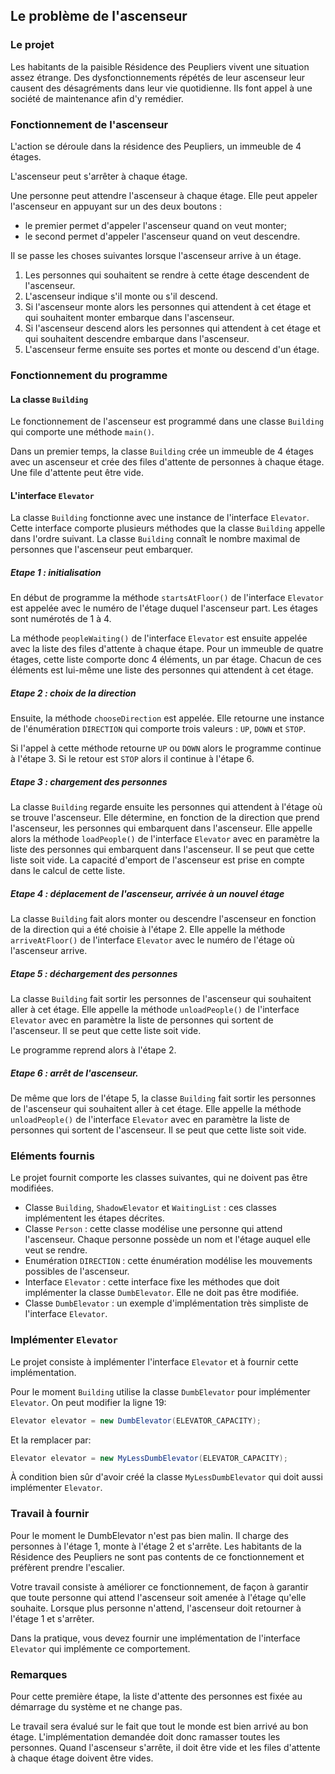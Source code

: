 ## Le problème de l'ascenseur

### Le projet

Les habitants de la paisible Résidence des Peupliers vivent une situation assez étrange. Des dysfonctionnements répétés de leur ascenseur leur causent des désagréments dans leur vie quotidienne. Ils font appel à une société de maintenance afin d'y remédier. 

### Fonctionnement de l'ascenseur

L'action se déroule dans la résidence des Peupliers, un immeuble de 4 étages. 

L'ascenseur peut s'arrêter à chaque étage. 

Une personne peut attendre l'ascenseur à chaque étage. Elle peut appeler l'ascenseur en appuyant sur un des deux boutons : 

* le premier permet d'appeler l'ascenseur quand on veut monter;
* le second permet d'appeler l'ascenseur quand on veut descendre. 

Il se passe les choses suivantes lorsque l'ascenseur arrive à un étage. 

1. Les personnes qui souhaitent se rendre à cette étage descendent de l'ascenseur. 
2. L'ascenseur indique s'il monte ou s'il descend. 
3. Si l'ascenseur monte alors les personnes qui attendent à cet étage et qui souhaitent monter embarque dans l'ascenseur. 
4. Si l'ascenseur descend alors les personnes qui attendent à cet étage et qui souhaitent descendre embarque dans l'ascenseur.
5. L'ascenseur ferme ensuite ses portes et monte ou descend d'un étage.  

### Fonctionnement du programme

#### La classe `Building`

Le fonctionnement de l'ascenseur est programmé dans une classe `Building` qui comporte une méthode `main()`.  

Dans un premier temps, la classe `Building` crée un immeuble de 4 étages avec un ascenseur et crée des files d'attente de personnes à chaque étage. Une file d'attente peut être vide. 

#### L'interface `Elevator`

La classe `Building` fonctionne avec une instance de l'interface `Elevator`. Cette interface comporte plusieurs méthodes que la classe `Building` appelle dans l'ordre suivant. La classe `Building` connaît le nombre maximal de personnes que l'ascenseur peut embarquer.

##### Etape 1 : initialisation

En début de programme la méthode `startsAtFloor()` de l'interface `Elevator` est appelée avec le numéro de l'étage duquel l'ascenseur part. Les étages sont numérotés de 1 à 4. 

La méthode `peopleWaiting()` de l'interface `Elevator` est ensuite appelée avec la liste des files d'attente à chaque étape. Pour un immeuble de quatre étages, cette liste comporte donc 4 éléments, un par étage. Chacun de ces éléments est lui-même une liste des personnes qui attendent à cet étage.  

##### Etape 2 : choix de la direction 
Ensuite, la méthode `chooseDirection` est appelée. Elle retourne une instance de l'énumération `DIRECTION` qui comporte trois valeurs : `UP`, `DOWN` et `STOP`. 

Si l'appel à cette méthode retourne `UP` ou `DOWN` alors le programme continue à l'étape 3. Si le retour est `STOP` alors il continue à l'étape 6.  

##### Etape 3 : chargement des personnes
 
La classe `Building` regarde ensuite les personnes qui attendent à l'étage où se trouve l'ascenseur. Elle détermine, en fonction de la direction que prend l'ascenseur, les personnes qui embarquent dans l'ascenseur. Elle appelle alors la méthode `loadPeople()` de l'interface `Elevator` avec en paramètre la liste des personnes qui embarquent dans l'ascenseur. Il se peut que cette liste soit vide. La capacité d'emport de l'ascenseur est prise en compte dans le calcul de cette liste. 

##### Etape 4 : déplacement de l'ascenseur, arrivée à un nouvel étage

La classe `Building` fait alors monter ou descendre l'ascenseur en fonction de la direction qui a été choisie à l'étape 2. Elle appelle la méthode `arriveAtFloor()` de l'interface `Elevator` avec le numéro de l'étage où l'ascenseur arrive.

##### Etape 5 : déchargement des personnes
 
La classe `Building` fait sortir les personnes de l'ascenseur qui souhaitent aller à cet étage. Elle appelle la méthode `unloadPeople()` de l'interface `Elevator` avec en paramètre la liste de personnes qui sortent de l'ascenseur. Il se peut que cette liste soit vide. 

Le programme reprend alors à l'étape 2. 

##### Etape 6 : arrêt de l'ascenseur. 

De même que lors de l'étape 5, la classe `Building` fait sortir les personnes de l'ascenseur qui souhaitent aller à cet étage. Elle appelle la méthode `unloadPeople()` de l'interface `Elevator` avec en paramètre la liste de personnes qui sortent de l'ascenseur. Il se peut que cette liste soit vide.


### Eléments fournis

Le projet fournit comporte les classes suivantes, qui ne doivent pas être modifiées.
- Classe `Building`, `ShadowElevator` et `WaitingList` : ces classes implémentent les étapes décrites.
- Classe `Person` : cette classe modélise une personne qui attend l'ascenseur. Chaque personne possède un nom et l'étage auquel elle veut se rendre. 
- Enumération `DIRECTION` : cette énumération modélise les mouvements possibles de l'ascenseur. 
- Interface `Elevator` : cette interface fixe les méthodes que doit implémenter la classe `DumbElevator`. Elle ne doit pas être modifiée. 
- Classe `DumbElevator` : un exemple d'implémentation très simpliste de l'interface `Elevator`. 

### Implémenter `Elevator`

Le projet consiste à implémenter l'interface `Elevator` et à fournir cette implémentation. 

Pour le moment `Building` utilise la classe `DumbElevator` pour implémenter `Elevator`. On peut modifier la ligne 19: 
```java
Elevator elevator = new DumbElevator(ELEVATOR_CAPACITY);
``` 
Et la remplacer par: 
```java
Elevator elevator = new MyLessDumbElevator(ELEVATOR_CAPACITY);
``` 

À condition bien sûr d'avoir créé la classe `MyLessDumbElevator` qui doit aussi implémenter `Elevator`. 

### Travail à fournir

Pour le moment le DumbElevator n'est pas bien malin. Il charge des personnes à l'étage 1, monte à l'étage 2 et s'arrête. Les habitants de la Résidence des Peupliers ne sont pas contents de ce fonctionnement et préfèrent prendre l'escalier. 

Votre travail consiste à améliorer ce fonctionnement, de façon à garantir que toute personne qui attend l'ascenseur soit amenée à l'étage qu'elle souhaite. Lorsque plus personne n'attend, l'ascenseur doit retourner à l'étage 1 et s'arrêter. 

Dans la pratique, vous devez fournir une implémentation de l'interface `Elevator` qui implémente ce comportement. 

### Remarques

Pour cette première étape, la liste d'attente des personnes est fixée au démarrage du système et ne change pas. 

Le travail sera évalué sur le fait que tout le monde est bien arrivé au bon étage. L'implémentation demandée doit donc ramasser toutes les personnes. Quand l'ascenseur s'arrête, il doit être vide et les files d'attente à chaque étage doivent être vides.    